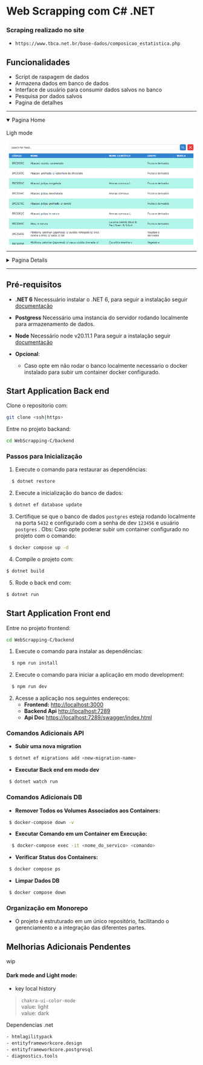 # Web Scrapping com C# .NET

### Scraping realizado no site
- `https://www.tbca.net.br/base-dados/composicao_estatistica.php`

## Funcionalidades

- Script de raspagem de dados
- Armazena dados em banco de dados
- Interface de usuário para consumir dados salvos no banco
- Pesquisa por dados salvos
- Pagina de detalhes 

---

<details open>
<summary>Pagina Home</summary>
<br>
Ligh mode
<br><br>
<img src="./frontend/src/assets/image-home.png"></img>
</details>

---


<details>
<summary>Pagina Details</summary>
<br>
Ligh mode
<br><br>
<img src="./frontend/src/assets/image-details.png"></img>
</details>

---

## Pré-requisitos

- **.NET 6** Necessuário instalar o .NET 6, para seguir a instalação seguir [documentação](https://dotnet.microsoft.com/pt-br/download/dotnet/6.0)
- **Postgress** Necessário uma instancia do servidor rodando localmente para armazenamento de dados.
- **Node** Necessário node v20.11.1 Para seguir a instalação seguir [documentação](https://nodejs.org/en)

- **Opcional**:
  - Caso opte em não rodar o banco localmente necessario o docker instalado para subir um container docker configurado.

## Start Application Back end


Clone o repositorio com:
 ```sh
 git clone <ssh|https>
 ```

Entre no projeto backand:

```sh
cd WebScrapping-C/backend
```

### Passos para Inicialização
1. Execute o comando para restaurar as dependências:

```sh
  $ dotnet restore
```

2. Execute a inicialização do banco de dados:
```sh
 $ dotnet ef database update
```

3. Certifique se que o banco de dados `postgres` esteja rodando localmente na porta `5432` e configurado com a senha de dev `123456` e usuário `postgres` . Obs: Caso opte poderar subir um container configurado no projeto com o comando:

```sh
 $ docker compose up -d
```

4. Compile o projeto com:

```sh
$ dotnet build
```

5. Rode o back end com:

```sh
$ dotnet run
```

## Start Application Front end

Entre no projeto frontend:
```sh
cd WebScrapping-C/backend
```

1. Execute o comando para instalar as dependências:
```sh
  $ npm run install
```

2. Execute o comando para iniciar a aplicação em modo development:
```sh
  $ npm run dev
```


2. Acesse a aplicação nos seguintes endereços:
   - **Frontend:** [http://localhost:3000](http://localhost:3000)
   - **Backend Api** [http://localhost:7289](http://localhost:7289)
   - **Api Doc** [https://localhost:7289/swagger/index.html](https://localhost:7289/swagger/index.html)


  ### Comandos Adicionais API

- **Subir uma nova migration**

```bash
 $ dotnet ef migrations add <new-migration-name>
```
- **Executar Back end em modo dev**
```bash
 $ dotnet watch run
```

  ### Comandos Adicionais DB

- **Remover Todos os Volumes Associados aos Containers:**
```bash
 $ docker-compose down -v
```
- **Executar Comando em um Container em Execução:**
```bash
  $ docker-compose exec -it <nome_do_servico> <comando>
```
- **Verificar Status dos Containers:**
```bash
 $ docker compose ps
```

- **Limpar Dados DB**
```bash
 $ docker compose down
```

### Organização em Monorepo
- O projeto é estruturado em um único repositório, facilitando o gerenciamento e a integração das diferentes partes.


## Melhorias Adicionais Pendentes
 wip

#### Dark mode and Light mode:
- key local history
> `chakra-ui-color-mode`\
> value: light\
> value: dark

Dependencias .net
```sh
- htmlagilitypack
- entityframeworkcore.design
- entityframeworkcore.postgresql
- diagnostics.tools
```